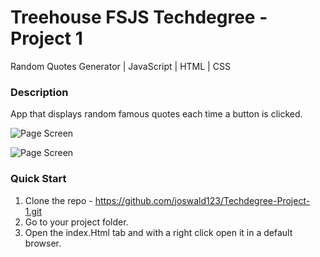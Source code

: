 # Treehouse FSJS Techdegree - Project 1

Random Quotes Generator | JavaScript | HTML | CSS 

### Description

App that displays random famous quotes each time a button is clicked. 

![Page Screen](/assets/imgs/![RandomQuote-1.PNG])

![Page Screen](/assets/imgs/![RandomQuote-2.PNG])

### Quick Start
1. Clone the repo - https://github.com/joswald123/Techdegree-Project-1.git
2. Go to your project folder.
3. Open the index.Html tab and with a right click open it in a default browser.




